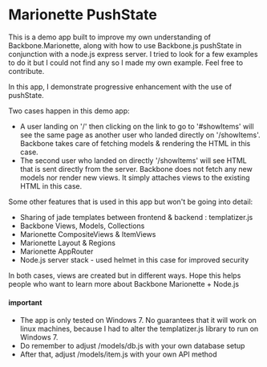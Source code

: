 # Marionette PushState
This is a demo app built to improve my own understanding of Backbone.Marionette, along with how to use Backbone.js pushState in conjunction with a node.js express server. I tried to look for a few examples to do it but I could not find any so I made my own example. Feel free to contribute.

In this app, I demonstrate progressive enhancement with the use of pushState. 

Two cases happen in this demo app:

* A user landing on '/' then clicking on the link to go to '#showItems' will see the same page as another user who landed directly on '/showItems'. Backbone takes care of fetching models & rendering the HTML in this case.
* The second user who landed on directly '/showItems' will see HTML that is sent directly from the server. Backbone does not fetch any new models nor render new views. It simply attaches views to the existing HTML in this case. 

Some other features that is used in this app but won't be going into detail:
* Sharing of jade templates between frontend & backend : templatizer.js
* Backbone Views, Models, Collections
* Marionette CompositeViews & ItemViews
* Marionette Layout & Regions
* Marionette AppRouter
* Node.js server stack - used helmet in this case for improved security

In both cases, views are created but in different ways. Hope this helps people who want to learn more about Backbone Marionette + Node.js


#### important
* The app is only tested on Windows 7. No guarantees that it will work on linux machines, because I had to alter the templatizer.js library to run on Windows 7. 
* Do remember to adjust /models/db.js with your own database setup
* After that, adjust /models/item.js with your own API method